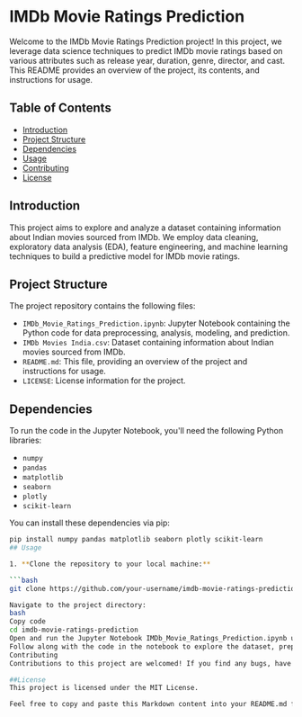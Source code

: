 # IMDb Movie Ratings Prediction

Welcome to the IMDb Movie Ratings Prediction project! In this project, we leverage data science techniques to predict IMDb movie ratings based on various attributes such as release year, duration, genre, director, and cast. This README provides an overview of the project, its contents, and instructions for usage.

## Table of Contents

- [Introduction](#introduction)
- [Project Structure](#project-structure)
- [Dependencies](#dependencies)
- [Usage](#usage)
- [Contributing](#contributing)
- [License](#license)

## Introduction

This project aims to explore and analyze a dataset containing information about Indian movies sourced from IMDb. We employ data cleaning, exploratory data analysis (EDA), feature engineering, and machine learning techniques to build a predictive model for IMDb movie ratings.

## Project Structure

The project repository contains the following files:

- `IMDb_Movie_Ratings_Prediction.ipynb`: Jupyter Notebook containing the Python code for data preprocessing, analysis, modeling, and prediction.
- `IMDb Movies India.csv`: Dataset containing information about Indian movies sourced from IMDb.
- `README.md`: This file, providing an overview of the project and instructions for usage.
- `LICENSE`: License information for the project.

## Dependencies

To run the code in the Jupyter Notebook, you'll need the following Python libraries:

- `numpy`
- `pandas`
- `matplotlib`
- `seaborn`
- `plotly`
- `scikit-learn`

You can install these dependencies via pip:

```bash
pip install numpy pandas matplotlib seaborn plotly scikit-learn
## Usage

1. **Clone the repository to your local machine:**

```bash
git clone https://github.com/your-username/imdb-movie-ratings-prediction.git

Navigate to the project directory:
bash
Copy code
cd imdb-movie-ratings-prediction
Open and run the Jupyter Notebook IMDb_Movie_Ratings_Prediction.ipynb using Jupyter Notebook or JupyterLab.
Follow along with the code in the notebook to explore the dataset, preprocess the data, build the predictive model, and predict IMDb ratings for new movies.
Contributing
Contributions to this project are welcomed! If you find any bugs, have feature requests, or want to contribute enhancements, please feel free to open an issue or submit a pull request.

##License
This project is licensed under the MIT License.

Feel free to copy and paste this Markdown content into your README.md file! Let me know
